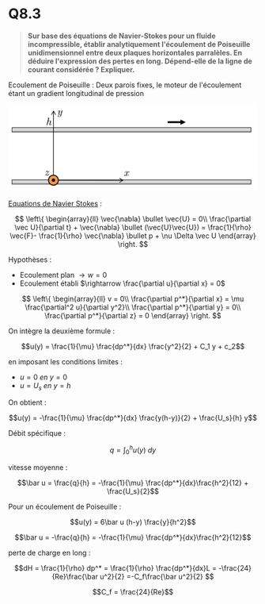 # Q8.3

> **Sur base des équations de Navier-Stokes pour un fluide incompressible, établir analytiquement l'écoulement de Poiseuille unidimensionnel entre deux plaques horizontales parralèles. En déduire l'expression des pertes en long. Dépend-elle de la ligne de courant considérée ? Expliquer.**

Ecoulement de Poiseuille : Deux parois fixes, le moteur de l'écoulement étant un gradient longitudinal de pression

![](attachments/Pasted%20image%2020230525095818.png)

[Equations de Navier Stokes](../Notion/Equations%20de%20Navier%20Stokes.md) : 

$$
\left\{
     \begin{array}{ll}
		\vec{\nabla} \bullet \vec{U} = 0\\
	     \frac{\partial \vec U}{\partial t} + \vec{\nabla} \bullet (\vec{U}\vec{U}) = \frac{1}{\rho} \vec{F}- \frac{1}{\rho} \vec{\nabla} \bullet p + \nu \Delta \vec U
     \end{array}
\right.
$$

Hypothèses :
- Ecoulement plan $\rightarrow w=0$
- Ecoulement établi $\rightarrow \frac{\partial u}{\partial x} = 0$

$$
\left\{
     \begin{array}{ll}
		v = 0\\
	     \frac{\partial p^*}{\partial x} = \mu \frac{\partial^2 u}{\partial y^2}\\
	     \frac{\partial p^*}{\partial y} = 0\\
	     \frac{\partial p^*}{\partial z} = 0
     \end{array}
\right.
$$

On intègre la deuxième formule :

$$u(y) = \frac{1}{\mu} \frac{dp^*}{dx} \frac{y^2}{2} + C_1 y + c_2$$

en imposant les conditions limites :
- $u=0 \ en \ y=0$
- $u=U_s \ en \ y=h$

On obtient :

$$u(y) = -\frac{1}{\mu} \frac{dp^*}{dx} \frac{y(h-y)}{2} + \frac{U_s}{h} y$$

Débit spécifique :

$$q = \int_0^h{u(y) \ dy}$$

vitesse moyenne :

$$\bar u = \frac{q}{h} = -\frac{1}{\mu} \frac{dp^*}{dx}\frac{h^2}{12} + \frac{U_s}{2}$$

Pour un écoulement de Poiseuille :

$$u(y) = 6\bar u (h-y) \frac{y}{h^2}$$

$$\bar u = -\frac{q}{h} = -\frac{1}{\mu} \frac{dp^*}{dx}\frac{h^2}{12}$$

perte de charge en long :

$$dH = \frac{1}{\rho} dp^* = \frac{1}{\rho} \frac{dp^*}{dx}L = -\frac{24}{Re}\frac{\bar u^2}{2} =-C_f\frac{\bar u^2}{2} $$

$$C_f = \frac{24}{Re}$$
